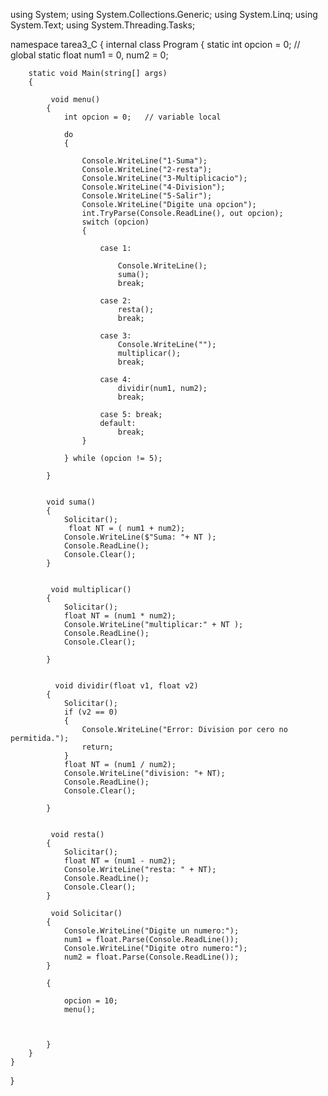 using System;
using System.Collections.Generic;
using System.Linq;
using System.Text;
using System.Threading.Tasks;

namespace tarea3_C
{
    internal class Program
    {
        static int opcion = 0;  // global
        static float num1 = 0, num2 = 0;

        static void Main(string[] args)
        {

             void menu()
            {
                int opcion = 0;   // variable local 

                do
                {

                    Console.WriteLine("1-Suma");
                    Console.WriteLine("2-resta");
                    Console.WriteLine("3-Multiplicacio");
                    Console.WriteLine("4-Division");
                    Console.WriteLine("5-Salir");
                    Console.WriteLine("Digite una opcion");
                    int.TryParse(Console.ReadLine(), out opcion);
                    switch (opcion)
                    {

                        case 1:
                            
                            Console.WriteLine();
                            suma();
                            break;

                        case 2:
                            resta();
                            break;

                        case 3:
                            Console.WriteLine("");
                            multiplicar();
                            break;

                        case 4:
                            dividir(num1, num2);
                            break;

                        case 5: break;
                        default:
                            break;
                    }

                } while (opcion != 5);

            }


            void suma()
            {
                Solicitar();
                 float NT = ( num1 + num2);
                Console.WriteLine($"Suma: "+ NT );
                Console.ReadLine();
                Console.Clear();
            }


             void multiplicar()
            {
                Solicitar();
                float NT = (num1 * num2);
                Console.WriteLine("multiplicar:" + NT );
                Console.ReadLine();
                Console.Clear();

            }


              void dividir(float v1, float v2)
            {
                Solicitar();
                if (v2 == 0)
                {
                    Console.WriteLine("Error: Division por cero no permitida.");
                    return;
                }
                float NT = (num1 / num2);
                Console.WriteLine("division: "+ NT);
                Console.ReadLine();
                Console.Clear();

            }


             void resta()
            {
                Solicitar();
                float NT = (num1 - num2);
                Console.WriteLine("resta: " + NT);
                Console.ReadLine();
                Console.Clear();
            }

             void Solicitar()
            {
                Console.WriteLine("Digite un numero:");
                num1 = float.Parse(Console.ReadLine());
                Console.WriteLine("Digite otro numero:");
                num2 = float.Parse(Console.ReadLine());
            }

            {

                opcion = 10;
                menu();



            }
        }
    }
}
